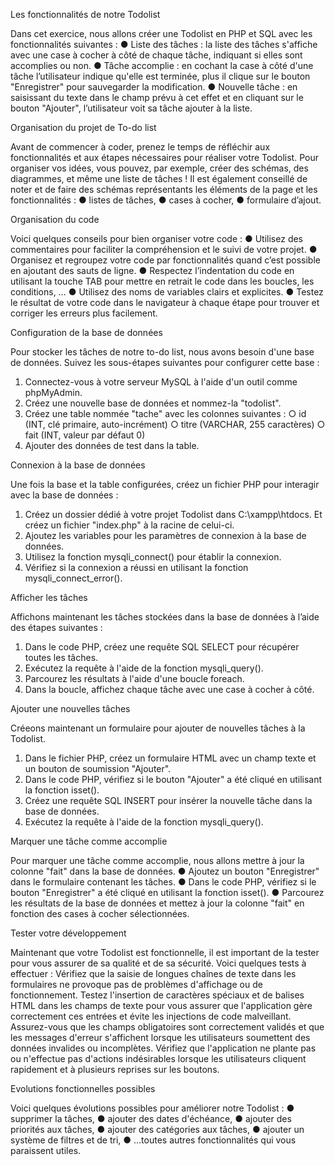 Les fonctionnalités de notre Todolist

Dans cet exercice, nous allons créer une Todolist en PHP et SQL
avec les fonctionnalités suivantes :
● Liste des tâches : la liste des tâches s'affiche avec une
case à cocher à côté de chaque tâche, indiquant si elles sont
accomplies ou non.
● Tâche accomplie : en cochant la case à côté d'une tâche
l’utilisateur indique qu'elle est terminée, plus il clique sur le
bouton "Enregistrer" pour sauvegarder la modification.
● Nouvelle tâche : en saisissant du texte dans le champ
prévu à cet effet et en cliquant sur le bouton "Ajouter",
l’utilisateur voit sa tâche ajouter à la liste.

Organisation du projet de To-do list

Avant de commencer à coder, prenez le temps de réfléchir aux
fonctionnalités et aux étapes nécessaires pour réaliser votre
Todolist.
Pour organiser vos idées, vous pouvez, par exemple, créer des
schémas, des diagrammes, et même une liste de tâches !
Il est également conseillé de noter et de faire des schémas
représentants les éléments de la page et les fonctionnalités :
● listes de tâches,
● cases à cocher,
● formulaire d’ajout.

Organisation du code

Voici quelques conseils pour bien organiser votre code :
● Utilisez des commentaires pour faciliter la compréhension et
le suivi de votre projet.
● Organisez et regroupez votre code par fonctionnalités quand
c’est possible en ajoutant des sauts de ligne.
● Respectez l’indentation du code en utilisant la touche TAB
pour mettre en retrait le code dans les boucles, les
conditions, …
● Utilisez des noms de variables clairs et explicites.
● Testez le résultat de votre code dans le navigateur à chaque
étape pour trouver et corriger les erreurs plus facilement.

Configuration de la base de données

Pour stocker les tâches de notre to-do list, nous avons besoin
d'une base de données.
Suivez les sous-étapes suivantes pour configurer cette base :
1. Connectez-vous à votre serveur MySQL à l'aide d'un outil
comme phpMyAdmin.
2. Créez une nouvelle base de données et nommez-la
"todolist".
3. Créez une table nommée "tache" avec les colonnes
suivantes :
○ id (INT, clé primaire, auto-incrément)
○ titre (VARCHAR, 255 caractères)
○ fait (INT, valeur par défaut 0)
4. Ajouter des données de test dans la table.

Connexion à la base de données

Une fois la base et la table configurées, créez un fichier PHP pour
interagir avec la base de données :
1. Créez un dossier dédié à votre projet Todolist dans
C:\xampp\htdocs. Et créez un fichier "index.php" à la
racine de celui-ci.
2. Ajoutez les variables pour les paramètres de connexion à
la base de données.
3. Utilisez la fonction mysqli_connect() pour établir la
connexion.
4. Vérifiez si la connexion a réussi en utilisant la fonction
mysqli_connect_error().

Afficher les tâches

Affichons maintenant les tâches stockées dans la base de données
à l’aide des étapes suivantes :
1. Dans le code PHP, créez une requête SQL SELECT pour
récupérer toutes les tâches.
2. Exécutez la requête à l'aide de la fonction mysqli_query().
3. Parcourez les résultats à l'aide d'une boucle foreach.
4. Dans la boucle, affichez chaque tâche avec une case à
cocher à côté.

Ajouter une nouvelles tâches

Créeons maintenant un formulaire pour ajouter de nouvelles
tâches à la Todolist.
1. Dans le fichier PHP, créez un formulaire HTML avec un
champ texte et un bouton de soumission "Ajouter".
2. Dans le code PHP, vérifiez si le bouton "Ajouter" a été
cliqué en utilisant la fonction isset().
3. Créez une requête SQL INSERT pour insérer la nouvelle
tâche dans la base de données.
4. Exécutez la requête à l'aide de la fonction mysqli_query().

Marquer une tâche comme accomplie

Pour marquer une tâche comme accomplie, nous allons mettre à
jour la colonne "fait" dans la base de données.
● Ajoutez un bouton "Enregistrer" dans le formulaire
contenant les tâches.
● Dans le code PHP, vérifiez si le bouton "Enregistrer" a été
cliqué en utilisant la fonction isset().
● Parcourez les résultats de la base de données et mettez à
jour la colonne "fait" en fonction des cases à cocher
sélectionnées.

Tester votre développement

Maintenant que votre Todolist est fonctionnelle, il est important de la
tester pour vous assurer de sa qualité et de sa sécurité. Voici quelques tests à effectuer :
Vérifiez que la saisie de longues chaînes de texte dans les
formulaires ne provoque pas de problèmes d'affichage ou de
fonctionnement.
Testez l'insertion de caractères spéciaux et de balises HTML dans
les champs de texte pour vous assurer que l'application gère
correctement ces entrées et évite les injections de code malveillant.
Assurez-vous que les champs obligatoires sont correctement validés et
que les messages d'erreur s'affichent lorsque les utilisateurs soumettent
des données invalides ou incomplètes.
Vérifiez que l'application ne plante pas ou n'effectue pas d'actions
indésirables lorsque les utilisateurs cliquent rapidement et à
plusieurs reprises sur les boutons.

Evolutions fonctionnelles possibles

Voici quelques évolutions possibles pour améliorer notre Todolist :
● supprimer la tâches,
● ajouter des dates d'échéance,
● ajouter des priorités aux tâches,
● ajouter des catégories aux tâches,
● ajouter un système de filtres et de tri,
● …toutes autres fonctionnalités qui vous paraissent utiles.
